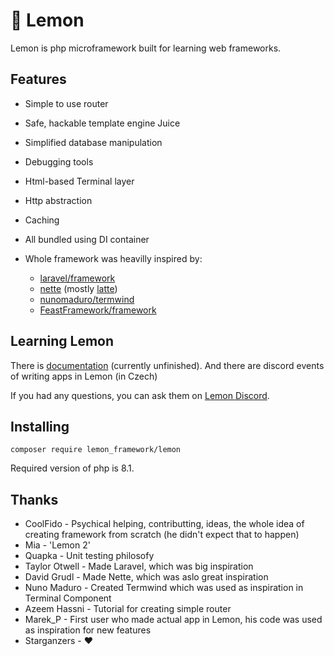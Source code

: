 # 🍋 Lemon

Lemon is php microframework built for learning web frameworks.

## Features

- Simple to use router
- Safe, hackable template engine Juice
- Simplified database manipulation
- Debugging tools
- Html-based Terminal layer
- Http abstraction
- Caching
- All bundled using DI container

- Whole framework was heavilly inspired by:
    - [laravel/framework](https://github.com/laravel/framework)
    - [nette](https://github.com/nette) (mostly [latte](https://github.com/nette/latte))
    - [nunomaduro/termwind](https://github.com/nunomaduro/termwind)
    - [FeastFramework/framework](https://github.com/FeastFramework/framework)

## Learning Lemon

There is [documentation](https://lemon-framework.github.io/docs) (currently unfinished). And there are discord events of writing apps in Lemon (in Czech)

If you had any questions, you can ask them on [Lemon Discord](https://discord.gg/tsqBauhb8c).

## Installing

`composer require lemon_framework/lemon`

Required version of php is 8.1.

## Thanks

- CoolFido - Psychical helping, contributting, ideas, the whole idea of creating framework from scratch (he didn't expect that to happen)
- Mia - 'Lemon 2'
- Quapka - Unit testing philosofy
- Taylor Otwell - Made Laravel, which was big inspiration
- David Grudl - Made Nette, which was aslo great inspiration
- Nuno Maduro - Created Termwind which was used as inspiration in Terminal Component
- Azeem Hassni - Tutorial for creating simple router
- Marek_P - First user who made actual app in Lemon, his code was used as inspiration for new features
- Starganzers - ❤
